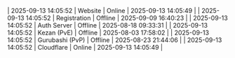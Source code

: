 | 2025-09-13 14:05:52 | Website | Online | 2025-09-13 14:05:49 |
| 2025-09-13 14:05:52 | Registration | Offline | 2025-09-09 16:40:23 |
| 2025-09-13 14:05:52 | Auth Server | Offline | 2025-08-18 09:33:31 |
| 2025-09-13 14:05:52 | Kezan (PvE) | Offline | 2025-08-03 17:58:02 |
| 2025-09-13 14:05:52 | Gurubashi (PvP) | Offline | 2025-08-23 21:44:06 |
| 2025-09-13 14:05:52 | Cloudflare | Online | 2025-09-13 14:05:49 |
